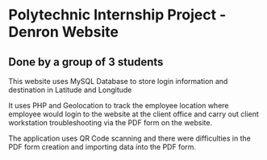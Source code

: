<h1>Polytechnic Internship Project - Denron Website </h1>
<h2>Done by a group of 3 students</h2>

This website uses MySQL Database to store login information and destination in Latitude and Longitude

It uses PHP and Geolocation to track the employee location where employee would login to the website at the client office and carry out client workstation troubleshooting via the PDF form on the website.

The application uses QR Code scanning and there were difficulties in the PDF form creation and importing data into the PDF form.
